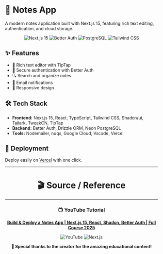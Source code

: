 # 📝 Notes App

A modern notes application built with Next.js 15, featuring rich text editing, authentication, and cloud storage.

<div align="center">
  <img src="https://img.shields.io/badge/Next.js_15-000000?style=for-the-badge&logo=nextdotjs&logoColor=white" alt="Next.js 15" />
  <img src="https://img.shields.io/badge/Better_Auth-4F46E5?style=for-the-badge&logo=auth0&logoColor=white" alt="Better Auth" />
  <img src="https://img.shields.io/badge/PostgreSQL-316192?style=for-the-badge&logo=postgresql&logoColor=white" alt="PostgreSQL" />
  <img src="https://img.shields.io/badge/Tailwind_CSS-38B2AC?style=for-the-badge&logo=tailwind-css&logoColor=white" alt="Tailwind CSS" />
</div>

## ✨ Features

- 📝 Rich text editor with TipTap
- 🔐 Secure authentication with Better Auth
- 🔍 Search and organize notes
- 📧 Email notifications
- 📱 Responsive design

## 🛠️ Tech Stack

- **Frontend:** Next.js 15, React, TypeScript, Tailwind CSS, Shadcn/ui, Tailark, TweakCN, TipTap
- **Backend:** Better Auth, Drizzle ORM, Neon PostgreSQL
- **Tools:** Nodemailer, nuqs, Google Cloud, Vscode, Vercel

## 🚢 Deployment

Deploy easily on [Vercel](https://nextjs-note-olive.vercel.app) with one click.

---

<div align="center">

# 🎬 Source / Reference
---
### 📺 YouTube Tutorial
**[Build & Deploy a Notes App | Next.js 15, React, Shadcn, Better Auth | Full Course 2025](https://youtu.be/oSe_HilcQmM?si=_xAliybx8PDjrDgE)**

<div align="center">
  <img src="https://img.shields.io/badge/YouTube-FF0000?style=for-the-badge&logo=youtube&logoColor=white" alt="YouTube" />
  <img src="https://img.shields.io/badge/Next.js-000000?style=for-the-badge&logo=nextdotjs&logoColor=white" alt="Next.js" />
</div>

**🙏 Special thanks to the creator for the amazing educational content!**
</div>
